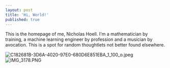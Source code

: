 ```yaml
---
layout: post
title: 'Hi, World!'
published: true
---
```


This is the homepage of me, Nicholas Hoell.  I'm a mathematician by training, a machine learning engineer by profession and a musician by avocation.  This is a spot for random thoughtlets not better found elsewhere. 

![C182681B-3D6A-4020-97E0-680D6E851EBA_1_100_o.jpeg]({{site.baseurl}}/_posts/C182681B-3D6A-4020-97E0-680D6E851EBA_1_100_o.jpeg)
![IMG_3178.PNG]({{site.baseurl}}/_posts/IMG_3178.PNG)


